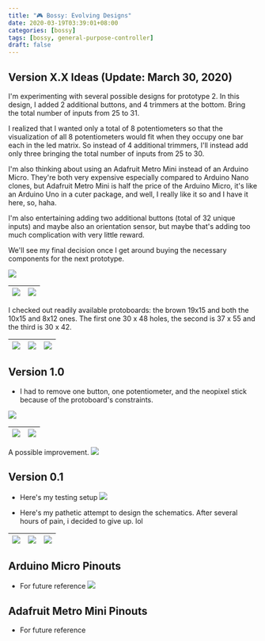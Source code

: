 ```yaml
---
title: "🎮 Bossy: Evolving Designs"
date: 2020-03-19T03:39:01+08:00
categories: [bossy]
tags: [bossy, general-purpose-controller]
draft: false
---
```



## Version X.X Ideas (Update: March 30, 2020)
I'm experimenting with several possible designs for prototype 2.
In this design, I added 2 additional buttons, and 4 trimmers at the bottom.
Bring the total number of inputs from 25 to 31.

I realized that I wanted only a total of 8 potentiometers so that the visualization
of all 8 potentiometers would fit when they occupy one bar each in the led matrix.
So instead of 4 additional trimmers, I'll instead add only three
bringing the total number of inputs from 25 to 30.

I'm also thinking about using an Adafruit Metro Mini instead of an Arduino Micro.
They're both very expensive especially compared to Arduino Nano clones, but Adafruit Metro Mini
is half the price of the Arduino Micro, it's like an Arduino Uno in a cuter package, and well,
I really like it so and I have it here, so, haha.

I'm also entertaining adding two additional buttons (total of 32 unique inputs) and
maybe also an orientation sensor, but maybe that's adding too much complication with very little reward.

We'll see my final decision once I get around buying the necessary components for the next prototype.

![](/robotics-blog/draft-v3.png)

|![](/robotics-blog/draft-prelim-1-50x35.png)|![](/robotics-blog/draft-prelim-2-50x35.png)|
| ---------- | ---------- |


I checked out readily available protoboards: the brown 19x15 and both the 10x15 and 8x12 ones.
The first one 30 x 48 holes, the second is 37 x 55 and the third is 30 x 42.

|![](/robotics-blog/draft-proto-brown.png)|![](/robotics-blog/draft-proto8x12.png)|![](/robotics-blog/draft-proto10x15.png)|
| ---------- | ---------- | ---------- |

## Version 1.0
- I had to remove one button, one potentiometer, and the neopixel stick because of the protoboard's constraints.

![](/robotics-blog/v2-layout.png)

|![](/robotics-blog/v2-wip-1.JPG)|![](/robotics-blog/soldered-components-5.jpg)|
| ---------- | ---------- |

A possible improvement.
![](/robotics-blog/cleaner-wiring.png)

## Version 0.1

- Here's my testing setup
![](/robotics-blog/v1-breadboard.png)

- Here's my pathetic attempt to design the schematics. After several hours of pain, i decided to give up. lol

|![](/robotics-blog/v1-messy-pcb.png)|![](/robotics-blog/v1-messy-schematic.png)|![](/robotics-blog/breadboard.png)|
| ---------- | ---------- | ---------- |


## Arduino Micro Pinouts
- For future reference
![](/robotics-blog/arduino-micro.png)

## Adafruit Metro Mini Pinouts
- For future reference
